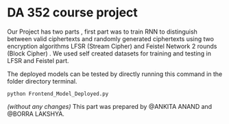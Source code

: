 # DA 352 course project
Our Project has two parts , first part was to train RNN to distinguish between valid ciphertexts and randomly generated ciphertexts using two encryption algorithms LFSR (Stream Cipher) and Feistel Network 2 rounds (Block Cipher) .
We used self created datasets for training and testing in LFSR and Feistel part.

The deployed models can be tested by directly running this command in the folder directory terminal.

```
python Frontend_Model_Deployed.py

```
<i> (without any changes)</i>
This part was prepared by @ANKITA ANAND and @BORRA LAKSHYA.
